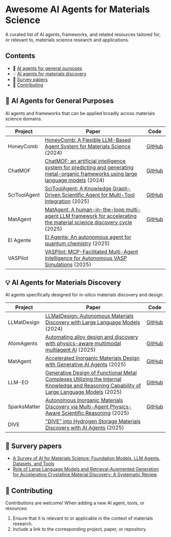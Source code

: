 # Awesome AI Agents for Materials Science

A curated list of AI agents, frameworks, and related resources tailored for, or relevant to, materials science research and applications.

## Contents

- 🤖 [AI agents for general purposes](#-ai-agents-for-general-purposes)
- 💡 [AI agents for materials discovery](#-ai-agents-for-materials-discovery)
- 📄 [Survey papers](#-survey-papers)
- 🤝 [Contributing](#-contributing)

## 🤖 AI Agents for General Purposes

AI agents and frameworks that can be applied broadly across materials science domains.

| Project | Paper | Code |
|---------|-------|------------|
| HoneyComb | [HoneyComb: A Flexible LLM-Based Agent System for Materials Science](https://arxiv.org/abs/2409.00135) (2024) | [GitHub](https://github.com/BangLab-UdeM-Mila/NLP4MatSci-HoneyComb)
| ChatMOF | [ChatMOF: an artificial intelligence system for predicting and generating metal-organic frameworks using large language models](https://www.nature.com/articles/s41467-024-48998-4) (2024) | [GitHub](https://github.com/Yeonghun1675/ChatMOF) |
| SciToolAgent | [SciToolAgent: A Knowledge Graph-Driven Scientific Agent for Multi-Tool Integration](https://arxiv.org/abs/2507.20280) (2025) | [GitHub](https://github.com/hicai-zju/scitoolagent) |
| MatAgent | [MatAgent: A human-in-the-loop multi-agent LLM framework for accelerating the material science discovery cycle](https://openreview.net/forum?id=2Nm6Ef4tZD) (2025) | [GitHub](https://github.com/adibgpt/MatAgent) |
| EI Agente | [El Agente: An autonomous agent for quantum chemistry](https://www.cell.com/matter/fulltext/S2590-2385(25)00306-6) (2025) |  |
| VASPilot | [VASPilot: MCP-Facilitated Multi-Agent Intelligence for Autonomous VASP Simulations](https://arxiv.org/abs/2508.07035) (2025) | |


## 💡 AI Agents for Materials Discovery

AI agents specifically designed for in-silico materials discovery and design.

<!-- ### Property Prediction -->
<!-- Add property prediction AI agents here -->

<!-- ### Materials Generation -->

| Project | Paper | Code |
|---------|-------|------------|
| LLMatDesign | [LLMatDesign: Autonomous Materials Discovery with Large Language Models](https://arxiv.org/abs/2406.13163) (2024) | [GitHub](https://github.com/Fung-Lab/LLMatDesign) |
| AtomAgents | [Automating alloy design and discovery with physics-aware multimodal multiagent AI](https://www.pnas.org/doi/abs/10.1073/pnas.2414074122) (2025) | [GitHub](https://github.com/lamm-mit/AtomAgents) |
| MatAgent | [Accelerated Inorganic Materials Design with Generative AI Agents](https://arxiv.org/abs/2504.00741) (2025) | [GitHub](https://github.com/izumitkhr/matagent) |
| LLM-EO | [Generative Design of Functional Metal Complexes Utilizing the Internal Knowledge and Reasoning Capability of Large Language Models](https://pubs.acs.org/doi/10.1021/jacs.5c02097) (2025) | [GitHub](https://github.com/deepprinciple/llmeo) |
| SparksMatter| [Autonomous Inorganic Materials Discovery via Multi-Agent Physics-Aware Scientific Reasoning](https://arxiv.org/abs/2508.02956) (2025) | [GitHub](https://github.com/lamm-mit/SparksMatter/tree/main) |
| DIVE | ["DIVE" into Hydrogen Storage Materials Discovery with AI Agents](https://www.arxiv.org/abs/2508.13251) (2025) | |

<!-- ### Synthesis Planning -->
<!-- Add synthesis planning AI agents here -->

<!-- ## :gear: Tools -->

<!-- Tools that can be useful for developing AI agents for materials research. -->

## 📄 Survery papers
- [A Survey of AI for Materials Science: Foundation Models, LLM Agents, Datasets, and Tools](https://arxiv.org/abs/2506.20743)
- [Role of Large Language Models and Retrieval-Augmented Generation for Accelerating Crystalline Material Discovery: A Systematic Review](https://arxiv.org/abs/2508.06691)

## 🤝 Contributing

Contributions are welcome! When adding a new AI agent, tools, or resources:
1. Ensure that it is relevant to or applicable in the context of materials research.
2. Include a link to the corresponding project, paper, or repository.

